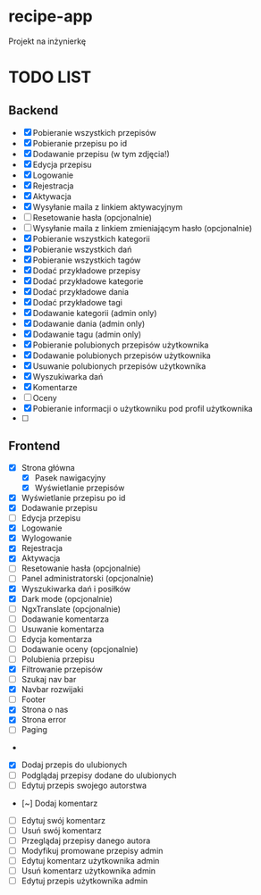 # recipe-app
Projekt na inżynierkę

# TODO LIST

## Backend

- [x] Pobieranie wszystkich przepisów
- [x] Pobieranie przepisu po id
- [x] Dodawanie przepisu (w tym zdjęcia!)
- [x] Edycja przepisu
- [x] Logowanie
- [x] Rejestracja
- [x] Aktywacja
- [x] Wysyłanie maila z linkiem aktywacyjnym
- [ ] Resetowanie hasła (opcjonalnie)
- [ ] Wysyłanie maila z linkiem zmieniającym hasło (opcjonalnie)
- [x] Pobieranie wszystkich kategorii
- [x] Pobieranie wszystkich dań
- [x] Pobieranie wszystkich tagów
- [x] Dodać przykładowe przepisy
- [x] Dodać przykładowe kategorie
- [x] Dodać przykładowe dania
- [x] Dodać przykładowe tagi
- [x] Dodawanie kategorii (admin only)
- [x] Dodawanie dania (admin only)
- [x] Dodawanie tagu (admin only)
- [x] Pobieranie polubionych przepisów użytkownika
- [x] Dodawanie polubionych przepisów użytkownika
- [x] Usuwanie polubionych przepisów użytkownika
- [x] Wyszukiwarka dań
- [x] Komentarze
- [ ] Oceny
- [x] Pobieranie informacji o użytkowniku pod profil użytkownika
- [ ] 

## Frontend

- [x] Strona główna
  - [x] Pasek nawigacyjny
  - [x] Wyświetlanie przepisów
- [x] Wyświetlanie przepisu po id
- [x] Dodawanie przepisu
- [ ] Edycja przepisu
- [x] Logowanie
- [x] Wylogowanie
- [x] Rejestracja
- [x] Aktywacja
- [ ] Resetowanie hasła (opcjonalnie)
- [ ] Panel administratorski (opcjonalnie)
- [x] Wyszukiwarka dań i posiłków
- [x] Dark mode (opcjonalnie)
- [ ] NgxTranslate (opcjonalnie)
- [ ] Dodawanie komentarza
- [ ] Usuwanie komentarza
- [ ] Edycja komentarza
- [ ] Dodawanie oceny (opcjonalnie)
- [ ] Polubienia przepisu
- [x] Filtrowanie przepisów
- [ ] Szukaj nav bar
- [x] Navbar rozwijaki
- [ ] Footer
- [x] Strona o nas
- [x] Strona error
- [ ] Paging
- 
- [x] Dodaj przepis do ulubionych
- [ ] Podglądaj przepisy dodane do ulubionych
- [ ] Edytuj przepis swojego autorstwa
- [~] Dodaj komentarz
- [ ] Edytuj swój komentarz
- [ ] Usuń swój komentarz
- [ ] Przeglądaj przepisy danego autora
- [ ] Modyfikuj promowane przepisy admin
- [ ] Edytuj komentarz użytkownika admin
- [ ] Usuń komentarz użytkownika admin
- [ ] Edytuj przepis użytkownika admin